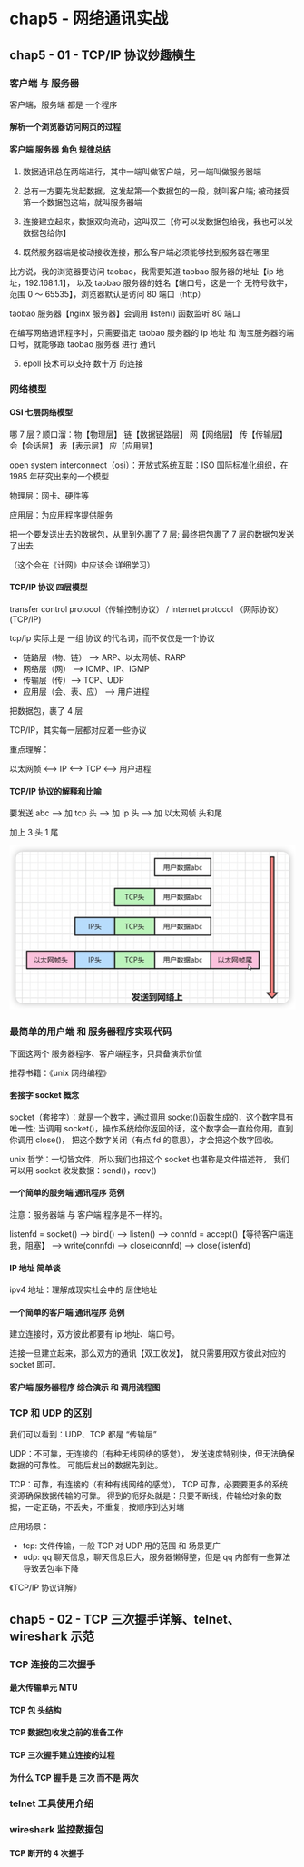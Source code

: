 # chap5 - 网络通讯实战

## chap5 - 01 - TCP/IP 协议妙趣横生

### 客户端 与 服务器

客户端，服务端 都是 一个程序

#### 解析一个浏览器访问网页的过程

#### 客户端 服务器 角色 规律总结

1. 数据通讯总在两端进行，其中一端叫做客户端，另一端叫做服务器端

2. 总有一方要先发起数据，这发起第一个数据包的一段，就叫客户端; 被动接受第一个数据包这端，就叫服务器端

3. 连接建立起来，数据双向流动，这叫双工【你可以发数据包给我，我也可以发数据包给你】

4. 既然服务器端是被动接收连接，那么客户端必须能够找到服务器在哪里

比方说，我的浏览器要访问 taobao，我需要知道 taobao 服务器的地址【ip 地址，192.168.1.1】，
以及 taobao 服务器的姓名【端口号，这是一个 无符号数字，范围 0 ～ 65535】，浏览器默认是访问 80 端口（http）

taobao 服务器【nginx 服务器】会调用 listen() 函数监听 80 端口

在编写网络通讯程序时，只需要指定 taobao 服务器的 ip 地址 和 淘宝服务器的端口号，就能够跟 taobao 服务器 进行 通讯

5. epoll 技术可以支持 数十万 的连接

### 网络模型

#### OSI 七层网络模型

哪 7 层？顺口溜：物【物理层】 链【数据链路层】 网【网络层】 传【传输层】 会【会话层】 表【表示层】 应【应用层】

open system interconnect（osi）：开放式系统互联：ISO 国际标准化组织，在 1985 年研究出来的一个模型

物理层：网卡、硬件等

应用层：为应用程序提供服务

把一个要发送出去的数据包，从里到外裹了 7 层; 最终把包裹了 7 层的数据包发送了出去

（这个会在《计网》中应该会 详细学习）

#### TCP/IP 协议 四层模型

transfer control protocol（传输控制协议） / internet protocol （网际协议） (TCP/IP)

tcp/ip 实际上是 一组 协议 的代名词，而不仅仅是一个协议

- 链路层（物、链） --> ARP、以太网帧、RARP
- 网络层（网） --> ICMP、IP、IGMP
- 传输层（传）--> TCP、UDP
- 应用层（会、表、应） --> 用户进程

把数据包，裹了 4 层

TCP/IP，其实每一层都对应着一些协议

重点理解：

以太网帧 <--> IP <--> TCP <--> 用户进程

#### TCP/IP 协议的解释和比喻

要发送 abc --> 加 tcp 头 --> 加 ip 头 --> 加 以太网帧 头和尾

加上 3 头 1 尾

![tcpip](image/tcpip.png)

### 最简单的用户端 和 服务器程序实现代码

下面这两个 服务器程序、客户端程序，只具备演示价值

推荐书籍：《unix 网络编程》

#### 套接字 socket 概念

socket（套接字）：就是一个数字，通过调用 socket()函数生成的，这个数字具有唯一性;
当调用 socket()，操作系统给你返回的话，这个数字会一直给你用，直到你调用 close()，
把这个数字关闭（有点 fd 的意思），才会把这个数字回收。

unix 哲学：一切皆文件，所以我们也把这个 socket 也堪称是文件描述符，
我们可以用 socket 收发数据：send()，recv()

#### 一个简单的服务端 通讯程序 范例

注意：服务器端 与 客户端 程序是不一样的。

listenfd = socket() --> bind() --> listen() --> connfd = accept()【等待客户端连我，阻塞】
--> write(connfd) --> close(connfd) --> close(listenfd)

#### IP 地址 简单谈

ipv4 地址：理解成现实社会中的 居住地址

#### 一个简单的客户端 通讯程序 范例

建立连接时，双方彼此都要有 ip 地址、端口号。

连接一旦建立起来，那么双方的通讯【双工收发】，
就只需要用双方彼此对应的 socket 即可。

#### 客户端 服务器程序 综合演示 和 调用流程图

### TCP 和 UDP 的区别

我们可以看到：UDP、TCP 都是 “传输层”

UDP：不可靠，无连接的（有种无线网络的感觉），
发送速度特别快，但无法确保数据的可靠性。
可能后发出的数据先到达。

TCP：可靠，有连接的（有种有线网络的感觉），
TCP 可靠，必要要更多的系统资源确保数据传输的可靠。
得到的呃好处就是：只要不断线，传输给对象的数据，一定正确，不丢失，不重复，按顺序到达对端

应用场景：

- tcp: 文件传输，一般 TCP 对 UDP 用的范围 和 场景更广
- udp: qq 聊天信息，聊天信息巨大，服务器懒得整，但是 qq 内部有一些算法导致丢包率下降

《TCP/IP 协议详解》

## chap5 - 02 - TCP 三次握手详解、telnet、wireshark 示范

### TCP 连接的三次握手

#### 最大传输单元 MTU

#### TCP 包 头结构

#### TCP 数据包收发之前的准备工作

#### TCP 三次握手建立连接的过程

#### 为什么 TCP 握手是 三次 而不是 两次

### telnet 工具使用介绍

### wireshark 监控数据包

#### TCP 断开的 4 次握手
